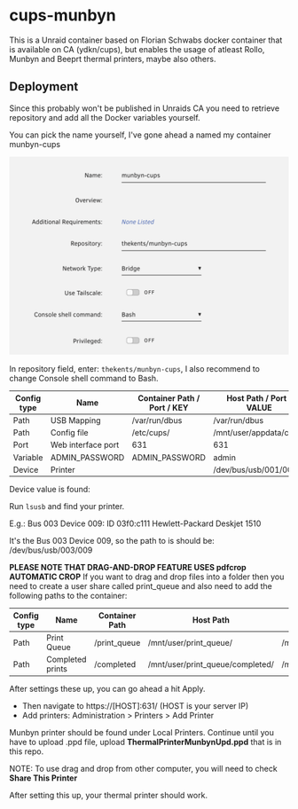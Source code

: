 
# cups-munbyn

This is a Unraid container based on Florian Schwabs docker container that is available on CA (ydkn/cups), but enables the usage of atleast Rollo, Munbyn and Beeprt thermal printers, maybe also others.


## Deployment

Since this probably won't be published in Unraids CA you need to retrieve repository and add all the Docker variables yourself. 

You can pick the name yourself, I've gone ahead a named my container munbyn-cups

![alt text](https://github.com/TheKents0209/cups-munbyn/blob/main/readme-images/Screenshot%202025-07-03%20at%2012.50.37.png "Here is how i've done it")

In repository field, enter: `thekents/munbyn-cups`, I also recommend to change Console shell command to Bash.


| Config type | Name               | Container Path / Port / KEY | Host Path / Port / VALUE       | Default Value              | Connection type |
|-------------|--------------------|-----------------------------|-------------------------------|----------------------------|-----------------|
| Path        | USB Mapping        | /var/run/dbus               | /var/run/dbus                 | /var/run/dbus              |                 |
| Path        | Config file        | /etc/cups/                  | /mnt/user/appdata/cups/       | /mnt/user/appdata/cups     |                 |
| Port        | Web interface port | 631                         | 631                           | 631                        | TCP             |
| Variable    | ADMIN_PASSWORD     | ADMIN_PASSWORD              | admin                         | admin                      |                 |
| Device      | Printer            |                             | /dev/bus/usb/001/003          |                            |                 |

Device value is found:

Run `lsusb` and find your printer.

E.g.: Bus 003 Device 009: ID 03f0:c111 Hewlett-Packard Deskjet 1510

It's the Bus 003 Device 009, so the path to is should be: /dev/bus/usb/003/009

**PLEASE NOTE THAT DRAG-AND-DROP FEATURE USES pdfcrop AUTOMATIC CROP**
If you want to drag and drop files into a folder then you need to create a user share called print_queue and also need to add the following paths to the container: 

| Config type | Name             | Container Path | Host Path                   | Default Value               | Access Mode  |
|-------------|------------------|----------------|-----------------------------|-----------------------------|--------------|
| Path        | Print Queue      | /print_queue   | /mnt/user/print_queue/       | /mnt/user/print_queue/       | Read/Write   |
| Path        | Completed prints | /completed     | /mnt/user/print_queue/completed/ | /mnt/user/print_queue/completed/ | Read/Write   |
 

After settings these up, you can go ahead a hit Apply.
- Then navigate to https://[HOST]:631/ (HOST is your server IP)
- Add printers: Administration > Printers > Add Printer

Munbyn printer should be found under Local Printers. Continue until you have to upload .ppd file, upload **ThermalPrinterMunbynUpd.ppd** that is in this repo.

NOTE: To use drag and drop from other computer, you will need to check **Share This Printer**


After setting this up, your thermal printer should work.
